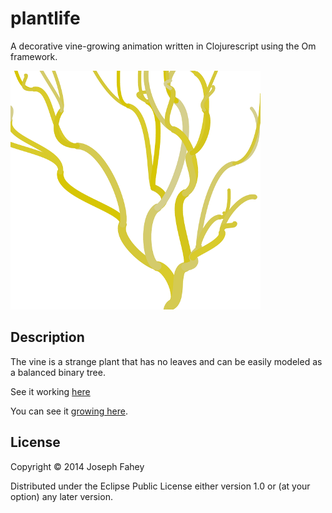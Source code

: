 # plantlife

A decorative vine-growing animation written in Clojurescript using the
Om framework.

![Example image](img/anim.png)

## Description

The vine is a strange plant that has no leaves and can be easily
modeled as a balanced binary tree.

See it working [here](http://josf.github.io/plantlife)

You can see it [growing here](http://josf.github.io/plantlife/).

## License

Copyright © 2014 Joseph Fahey

Distributed under the Eclipse Public License either version 1.0 or (at
your option) any later version.
